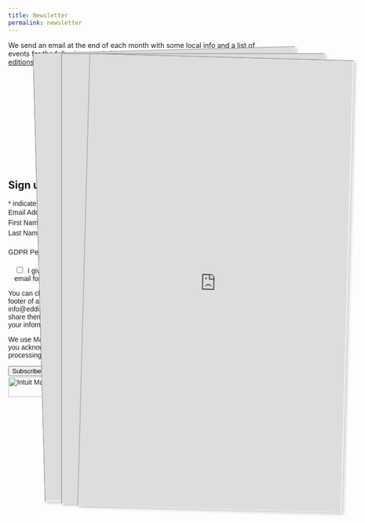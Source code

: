 ```yaml
---
title: Newsletter
permalink: newsletter
---
```


<div class="row">
<div class="col-12 col-md-6 mb-5" markdown="1">

We send an email at the end of each month with some local info and a list of events for the following
month. You can browse our [archive of newsletter editions](https://us5.campaign-archive.com/home/?u=77028e27d8594eefd09bbb473&id=4e3157944d) to see if it's something you'd like to receive.

</div>
<div class="col-12 col-md-6">

<iframe class="newsletter-preview" src="https://us5.campaign-archive.com/?u=77028e27d8594eefd09bbb473&id=4860547f1f"></iframe>
<iframe class="newsletter-preview" src="https://us5.campaign-archive.com/?u=77028e27d8594eefd09bbb473&id=4cc811b708"></iframe>
<iframe class="newsletter-preview" src="https://us5.campaign-archive.com/?u=77028e27d8594eefd09bbb473&id=a6559bb0a2"></iframe>

</div>
</div>


## Sign up

<div id="mc_embed_shell">
      <link href="//cdn-images.mailchimp.com/embedcode/classic-061523.css" rel="stylesheet" type="text/css">
  <style type="text/css">
        #mc_embed_shell { max-width: 500px; margin: austo;}
        #mc_embed_signup{clear:left; font:14px Helvetica,Arial,sans-serif; width: px;}
        #mc_embed_signup .helper_text,
        #mc_embed_signup #mc-embedded-subscribe-form div.mce_inline_error {
          background-color: transparent;
        }
        /* Add your own Mailchimp form style overrides in your site stylesheet or in this style block.
           We recommend moving this block and the preceding CSS link to the HEAD of your HTML file. */
</style><style type="text/css">
        #mc-embedded-subscribe-form input[type=checkbox]{display: inline; width: auto;margin-right: 10px;}
#mergeRow-gdpr {margin-top: 20px;}
#mergeRow-gdpr fieldset label {font-weight: normal;}
#mc-embedded-subscribe-form .mc_fieldset{border:none;min-height: 0px;padding-bottom:0px;}
</style>
<div id="mc_embed_signup">
    <form action="https://eddingtonra.us5.list-manage.com/subscribe/post?u=77028e27d8594eefd09bbb473&amp;id=4e3157944d&amp;v_id=3409&amp;f_id=00362debf0" method="post" id="mc-embedded-subscribe-form" name="mc-embedded-subscribe-form" class="validate" target="_blank">
        <div id="mc_embed_signup_scroll">
            <div class="indicates-required"><span class="asterisk">*</span> indicates required</div>
            <div class="mc-field-group"><label for="mce-EMAIL">Email Address <span class="asterisk">*</span></label><input type="email" name="EMAIL" class="required email" id="mce-EMAIL" required="" value=""><span id="mce-EMAIL-HELPERTEXT" class="helper_text"></span></div><div class="mc-field-group"><label for="mce-FNAME">First Name </label><input type="text" name="FNAME" class=" text" id="mce-FNAME" value=""></div><div class="mc-field-group"><label for="mce-LNAME">Last Name </label><input type="text" name="LNAME" class=" text" id="mce-LNAME" value=""></div><div id="mergeRow-gdpr" class="mergeRow gdpr-mergeRow content__gdprBlock mc-field-group"><div class="content__gdpr"><label>GDPR Permissions</label><p> </p><fieldset class="mc_fieldset gdprRequired mc-field-group" name="interestgroup_field"><label class="checkbox subfield" for="gdpr_14629"><input type="checkbox" id="gdpr_14629" name="gdpr[14629]" class="gdpr" value="Y"><span>I give Eddington Residents Association permission to contact me by email for ERA related news.</span></label></fieldset><p>You can change your mind at any time by clicking the unsubscribe link in the footer of any email you receive from us, or by contacting us at info@eddingtonra.org. We will treat your information with respect and will never share them with third parties. By clicking below, you agree that we may process your information in accordance with these terms.</p></div><div class="content__gdprLegal"><p>We use Mailchimp as our marketing platform. By clicking below to subscribe, you acknowledge that your information will be transferred to Mailchimp for processing. <a href="https://mailchimp.com/legal/terms">Learn more</a> about Mailchimp's privacy practices.</p></div></div>
        <div id="mce-responses" class="clear foot">
            <div class="response" id="mce-error-response" style="display: none;"></div>
            <div class="response" id="mce-success-response" style="display: none;"></div>
        </div>
    <div aria-hidden="true" style="position: absolute; left: -5000px;">
        /* real people should not fill this in and expect good things - do not remove this or risk form bot signups */
        <input type="text" name="b_77028e27d8594eefd09bbb473_4e3157944d" tabindex="-1" value="">
    </div>
        <div class="optionalParent">
            <div class="clear foot">
                <input type="submit" name="subscribe" id="mc-embedded-subscribe" class="button" value="Subscribe">
                <p style="margin: 0px auto;"><a href="http://eepurl.com/iLSb6U" title="Mailchimp - email marketing made easy and fun"><span style="display: inline-block; background-color: transparent; border-radius: 4px;"><img class="refferal_badge" src="https://digitalasset.intuit.com/render/content/dam/intuit/mc-fe/en_us/images/intuit-mc-rewards-text-dark.svg" alt="Intuit Mailchimp" style="width: 220px; height: 40px; display: flex; padding: 2px 0px; justify-content: center; align-items: center;"></span></a></p>
            </div>
        </div>
    </div>
</form>
</div>
<script type="text/javascript" src="//s3.amazonaws.com/downloads.mailchimp.com/js/mc-validate.js"></script><script type="text/javascript">(function($) {window.fnames = new Array(); window.ftypes = new Array();fnames[0]='EMAIL';ftypes[0]='email';fnames[1]='FNAME';ftypes[1]='text';fnames[2]='LNAME';ftypes[2]='text';fnames[3]='ADDRESS';ftypes[3]='address';fnames[4]='PHONE';ftypes[4]='phone';fnames[5]='BIRTHDAY';ftypes[5]='birthday';}(jQuery));var $mcj = jQuery.noConflict(true);</script></div>


<style>
.newsletter-preview {
  --scale: 0.22;
  position: relative;
  display: inline-block;
  width: 700px;
  height: 1200px;
  margin: -40px -700px -980px 50px;
  transform: rotate(-5deg) scale(var(--scale));
  transform-origin: 0 0;
  box-shadow: 4px 4px 8px rgba(0,0,0,0.2);
  background-color: white;
  ppointer-events: none;
  transition: transform 0.5s ease-out;
}
.newsletter-preview:nth-child(2) {
  --scale:0.23;
  transform: rotate(0deg) scale(var(--scale))
}
.newsletter-preview:nth-child(3) {
  --scale:0.24;
  transform: rotate(5deg) scale(var(--scale))
}
.newsletter-preview:hover {
  --scale: 0.25;
  z-index: 2;
}
</style>
